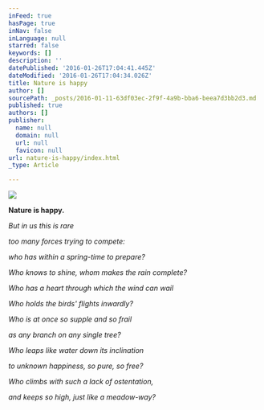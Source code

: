 ```yaml
---
inFeed: true
hasPage: true
inNav: false
inLanguage: null
starred: false
keywords: []
description: ''
datePublished: '2016-01-26T17:04:41.445Z'
dateModified: '2016-01-26T17:04:34.026Z'
title: Nature is happy
author: []
sourcePath: _posts/2016-01-11-63df03ec-2f9f-4a9b-bba6-beea7d3bb2d3.md
published: true
authors: []
publisher:
  name: null
  domain: null
  url: null
  favicon: null
url: nature-is-happy/index.html
_type: Article

---
```

![](https://the-grid-user-content.s3-us-west-2.amazonaws.com/96ecb744-cbbe-4c99-8226-e4e4e964bcd1.JPG)

**Nature is happy.**

_But in us this is rare_

_too many forces trying to compete:_

_who has within a spring-time to prepare?_

_Who knows to shine, whom makes the rain complete?_

_Who has a heart through which the wind can wail_

_Who holds the birds' flights inwardly?_

_Who is at once so supple and so frail_

_as any branch on any single tree?_

_Who leaps like water down its inclination_

_to unknown happiness, so pure, so free?_

_Who climbs with such a lack of ostentation,_

_and keeps so high, just like a meadow-way?_